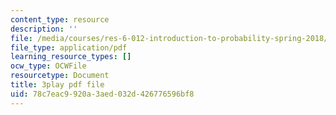 ```yaml
---
content_type: resource
description: ''
file: /media/courses/res-6-012-introduction-to-probability-spring-2018/78c7eac9920a3aed032d426776596bf8_1uW3qMFA9Ho.pdf
file_type: application/pdf
learning_resource_types: []
ocw_type: OCWFile
resourcetype: Document
title: 3play pdf file
uid: 78c7eac9-920a-3aed-032d-426776596bf8
---
```

